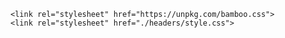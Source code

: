 ---
header-includes:
- |
  ```{=html}
  <link rel="stylesheet" href="https://unpkg.com/bamboo.css">
  <link rel="stylesheet" href="./headers/style.css">
  ```
---